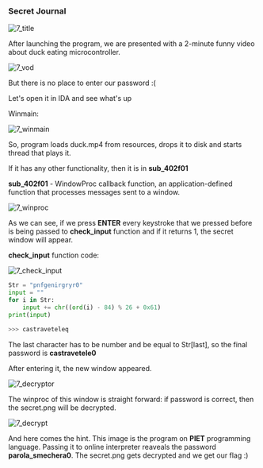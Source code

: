 ### Secret Journal

![7_title](images/7_title.png)

After launching the program, we are presented with a 2-minute funny video about duck eating microcontroller.

![7_vod](images/7_vod.png)

But there is no place to enter our password :(

Let's open it in IDA and see what's up

Winmain:

![7_winmain](images/7_winmain.png)

So, program loads duck.mp4 from resources, drops it to disk and starts thread that plays it.

If it has any other functionality, then it is in **sub_402f01**

**sub_402f01** - WindowProc callback function, an application-defined function that processes messages sent to a window.

![7_winproc](images/7_winproc.png)

As we can see, if we press **ENTER** every keystroke that we pressed before is being passed to **check_input** function and if it returns 1, the secret window will appear.

**check_input**  function code:

![7_check_input](images/7_check_input.png)

``` python
Str = "pnfgenirgryr0"
input = ""
for i in Str:
    input += chr((ord(i) - 84) % 26 + 0x61)
print(input)
```

``` python
>>> castraveteleq
```

The last character has to be number and be equal to Str[last], so the final password is **castravetele0**

After entering it, the new window appeared.

![7_decryptor](images/7_decryptor.png)

The winproc of this window is straight forward: if password is correct, then the secret.png will be decrypted.

![7_decrypt](images/7_decrypt.png)

And here comes the hint. This image is the program on **PIET** programming language. Passing it to online interpreter reaveals the password **parola_smechera0**. The secret.png gets decrypted and we get our flag :)
